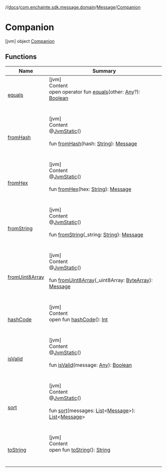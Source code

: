 //[docs](../../../index.md)/[com.enchainte.sdk.message.domain](../../index.md)/[Message](../index.md)/[Companion](index.md)



# Companion  
 [jvm] object [Companion](index.md)   


## Functions  
  
|  Name|  Summary| 
|---|---|
| <a name="kotlin/Any/equals/#kotlin.Any?/PointingToDeclaration/"></a>[equals](../../../com.enchainte.sdk.proof.domain/-proof/-companion/index.md#%5Bkotlin%2FAny%2Fequals%2F%23kotlin.Any%3F%2FPointingToDeclaration%2F%5D%2FFunctions%2F-995256689)| <a name="kotlin/Any/equals/#kotlin.Any?/PointingToDeclaration/"></a>[jvm]  <br>Content  <br>open operator fun [equals](../../../com.enchainte.sdk.proof.domain/-proof/-companion/index.md#%5Bkotlin%2FAny%2Fequals%2F%23kotlin.Any%3F%2FPointingToDeclaration%2F%5D%2FFunctions%2F-995256689)(other: [Any](https://kotlinlang.org/api/latest/jvm/stdlib/kotlin/-any/index.html)?): [Boolean](https://kotlinlang.org/api/latest/jvm/stdlib/kotlin/-boolean/index.html)  <br><br><br>
| <a name="com.enchainte.sdk.message.domain/Message.Companion/fromHash/#kotlin.String/PointingToDeclaration/"></a>[fromHash](from-hash.md)| <a name="com.enchainte.sdk.message.domain/Message.Companion/fromHash/#kotlin.String/PointingToDeclaration/"></a>[jvm]  <br>Content  <br>@[JvmStatic](https://kotlinlang.org/api/latest/jvm/stdlib/kotlin.jvm/-jvm-static/index.html)()  <br>  <br>fun [fromHash](from-hash.md)(hash: [String](https://kotlinlang.org/api/latest/jvm/stdlib/kotlin/-string/index.html)): [Message](../index.md)  <br><br><br>
| <a name="com.enchainte.sdk.message.domain/Message.Companion/fromHex/#kotlin.String/PointingToDeclaration/"></a>[fromHex](from-hex.md)| <a name="com.enchainte.sdk.message.domain/Message.Companion/fromHex/#kotlin.String/PointingToDeclaration/"></a>[jvm]  <br>Content  <br>@[JvmStatic](https://kotlinlang.org/api/latest/jvm/stdlib/kotlin.jvm/-jvm-static/index.html)()  <br>  <br>fun [fromHex](from-hex.md)(hex: [String](https://kotlinlang.org/api/latest/jvm/stdlib/kotlin/-string/index.html)): [Message](../index.md)  <br><br><br>
| <a name="com.enchainte.sdk.message.domain/Message.Companion/fromString/#kotlin.String/PointingToDeclaration/"></a>[fromString](from-string.md)| <a name="com.enchainte.sdk.message.domain/Message.Companion/fromString/#kotlin.String/PointingToDeclaration/"></a>[jvm]  <br>Content  <br>@[JvmStatic](https://kotlinlang.org/api/latest/jvm/stdlib/kotlin.jvm/-jvm-static/index.html)()  <br>  <br>fun [fromString](from-string.md)(_string: [String](https://kotlinlang.org/api/latest/jvm/stdlib/kotlin/-string/index.html)): [Message](../index.md)  <br><br><br>
| <a name="com.enchainte.sdk.message.domain/Message.Companion/fromUint8Array/#kotlin.ByteArray/PointingToDeclaration/"></a>[fromUint8Array](from-uint8-array.md)| <a name="com.enchainte.sdk.message.domain/Message.Companion/fromUint8Array/#kotlin.ByteArray/PointingToDeclaration/"></a>[jvm]  <br>Content  <br>@[JvmStatic](https://kotlinlang.org/api/latest/jvm/stdlib/kotlin.jvm/-jvm-static/index.html)()  <br>  <br>fun [fromUint8Array](from-uint8-array.md)(_uint8Array: [ByteArray](https://kotlinlang.org/api/latest/jvm/stdlib/kotlin/-byte-array/index.html)): [Message](../index.md)  <br><br><br>
| <a name="kotlin/Any/hashCode/#/PointingToDeclaration/"></a>[hashCode](../../../com.enchainte.sdk.proof.domain/-proof/-companion/index.md#%5Bkotlin%2FAny%2FhashCode%2F%23%2FPointingToDeclaration%2F%5D%2FFunctions%2F-995256689)| <a name="kotlin/Any/hashCode/#/PointingToDeclaration/"></a>[jvm]  <br>Content  <br>open fun [hashCode](../../../com.enchainte.sdk.proof.domain/-proof/-companion/index.md#%5Bkotlin%2FAny%2FhashCode%2F%23%2FPointingToDeclaration%2F%5D%2FFunctions%2F-995256689)(): [Int](https://kotlinlang.org/api/latest/jvm/stdlib/kotlin/-int/index.html)  <br><br><br>
| <a name="com.enchainte.sdk.message.domain/Message.Companion/isValid/#kotlin.Any/PointingToDeclaration/"></a>[isValid](is-valid.md)| <a name="com.enchainte.sdk.message.domain/Message.Companion/isValid/#kotlin.Any/PointingToDeclaration/"></a>[jvm]  <br>Content  <br>@[JvmStatic](https://kotlinlang.org/api/latest/jvm/stdlib/kotlin.jvm/-jvm-static/index.html)()  <br>  <br>fun [isValid](is-valid.md)(message: [Any](https://kotlinlang.org/api/latest/jvm/stdlib/kotlin/-any/index.html)): [Boolean](https://kotlinlang.org/api/latest/jvm/stdlib/kotlin/-boolean/index.html)  <br><br><br>
| <a name="com.enchainte.sdk.message.domain/Message.Companion/sort/#kotlin.collections.List[com.enchainte.sdk.message.domain.Message]/PointingToDeclaration/"></a>[sort](sort.md)| <a name="com.enchainte.sdk.message.domain/Message.Companion/sort/#kotlin.collections.List[com.enchainte.sdk.message.domain.Message]/PointingToDeclaration/"></a>[jvm]  <br>Content  <br>@[JvmStatic](https://kotlinlang.org/api/latest/jvm/stdlib/kotlin.jvm/-jvm-static/index.html)()  <br>  <br>fun [sort](sort.md)(messages: [List](https://kotlinlang.org/api/latest/jvm/stdlib/kotlin.collections/-list/index.html)<[Message](../index.md)>): [List](https://kotlinlang.org/api/latest/jvm/stdlib/kotlin.collections/-list/index.html)<[Message](../index.md)>  <br><br><br>
| <a name="kotlin/Any/toString/#/PointingToDeclaration/"></a>[toString](../../../com.enchainte.sdk.proof.domain/-proof/-companion/index.md#%5Bkotlin%2FAny%2FtoString%2F%23%2FPointingToDeclaration%2F%5D%2FFunctions%2F-995256689)| <a name="kotlin/Any/toString/#/PointingToDeclaration/"></a>[jvm]  <br>Content  <br>open fun [toString](../../../com.enchainte.sdk.proof.domain/-proof/-companion/index.md#%5Bkotlin%2FAny%2FtoString%2F%23%2FPointingToDeclaration%2F%5D%2FFunctions%2F-995256689)(): [String](https://kotlinlang.org/api/latest/jvm/stdlib/kotlin/-string/index.html)  <br><br><br>

